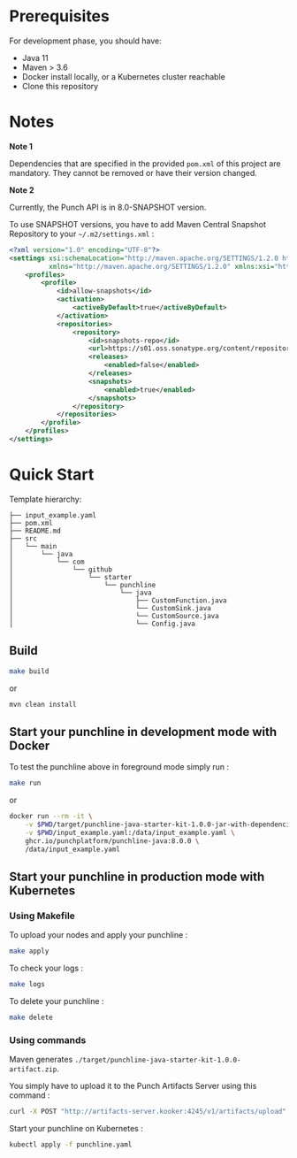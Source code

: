 # Prerequisites

For development phase, you should have:

- Java 11
- Maven > 3.6
- Docker install locally, or a Kubernetes cluster reachable
- Clone this repository

# Notes

**Note 1**

Dependencies that are specified in the provided `pom.xml` of this project are mandatory. They cannot be removed or have
their version changed.

**Note 2**

Currently, the Punch API is in 8.0-SNAPSHOT version.

To use SNAPSHOT versions, you have to add Maven Central Snapshot Repository to your `~/.m2/settings.xml` :
```xml
<?xml version="1.0" encoding="UTF-8"?>
<settings xsi:schemaLocation="http://maven.apache.org/SETTINGS/1.2.0 http://maven.apache.org/xsd/settings-1.2.0.xsd"
          xmlns="http://maven.apache.org/SETTINGS/1.2.0" xmlns:xsi="http://www.w3.org/2001/XMLSchema-instance">
    <profiles>
        <profile>
            <id>allow-snapshots</id>
            <activation>
                <activeByDefault>true</activeByDefault>
            </activation>
            <repositories>
                <repository>
                    <id>snapshots-repo</id>
                    <url>https://s01.oss.sonatype.org/content/repositories/snapshots</url>
                    <releases>
                        <enabled>false</enabled>
                    </releases>
                    <snapshots>
                        <enabled>true</enabled>
                    </snapshots>
                </repository>
            </repositories>
        </profile>
    </profiles>
</settings>
```

# Quick Start

Template hierarchy:

```
├── input_example.yaml
├── pom.xml
├── README.md
├── src
│   └── main
│       └── java
│           └── com
│               └── github
│                   └── starter
│                       └── punchline
│                           └── java
│                               ├── CustomFunction.java
│                               └── CustomSink.java
│                               └── CustomSource.java
│                               └── Config.java
```

## Build

```sh
make build
```

or

```sh
mvn clean install
```

## Start your punchline in development mode with Docker

To test the punchline above in foreground mode simply run :

```sh
make run
```

or

```sh
docker run --rm -it \
    -v $PWD/target/punchline-java-starter-kit-1.0.0-jar-with-dependencies.jar:/usr/share/punch/extlib/punchline-java-starter-kit-1.0.0-jar-with-dependencies.jar \
    -v $PWD/input_example.yaml:/data/input_example.yaml \
    ghcr.io/punchplatform/punchline-java:8.0.0 \
    /data/input_example.yaml
```

## Start your punchline in production mode with Kubernetes

### Using Makefile

To upload your nodes and apply your punchline :

```sh
make apply
```

To check your logs :

```sh
make logs
```

To delete your punchline :

```sh
make delete
```

### Using commands

Maven generates `./target/punchline-java-starter-kit-1.0.0-artifact.zip`.

You simply have to upload it to the Punch Artifacts Server using this command :
```sh
curl -X POST "http://artifacts-server.kooker:4245/v1/artifacts/upload" -F artifact=@target/punchline-java-starter-kit-1.0.0-artifact.zip -F override=true
```

Start your punchline on Kubernetes :
```sh
kubectl apply -f punchline.yaml
```
